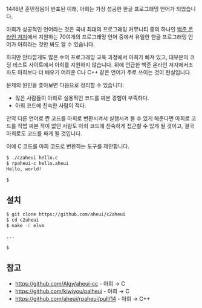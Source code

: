 1446년 훈민정음이 반포된 이래, 아희는 가장 성공한 한글 프로그래밍 언어가 되었습니다.

아희가 성공적인 언어라는 것은 국내 최대의 프로그래밍 커뮤니티 중의 하나인 [백준 온라인 저지](https://www.acmicpc.net/)에서 지원하는 70여개의 프로그래밍 언어 중에서 유일한 한글 프로그래밍 언어가 아희라는 것만 봐도 알 수 있습니다.

하지만 안타깝게도 많은 수의 프로그래밍 교육 과정에서 아희가 빠져 있고, 대부분의 코딩 테스트 사이트에서 아희를 지원하지 않습니다. 위에 언급한 백준 온라인 저지에서조차도 아희보다 더 배우기 어려운 C나 C++ 같은 언어가 주로 쓰이는 것이 현실입니다.

문제의 원인을 좇아보면 다음으로 정리할 수 있습니다:

- 많은 사람들이 아희로 실용적인 코드를 짜본 경험이 부족하다.
- 아희 코드에 친숙한 사람이 적다.

만약 다른 언어로 짠 코드를 아희로 변환시켜서 실행시켜 볼 수 있게 해준다면 아희로 코드를 직쩝 짜본 적이 없던 사람도 아희 코드에 친숙하게 접근할 수 있게 될 것이고, 결국 아희로도 코드를 짜게 될 것입니다.

이에 C 코드를 아희 코드로 변환하는 도구를 제안합니다.

```bash
$ ./c2aheui hello.c
$ rpaheui-c hello.aheui
Hello, world!

$
```

## 설치

```bash
$ git clone https://github.com/aheui/c2aheui
$ cd c2aheui
$ make -C elvm

...

$ 
```

## 참고

- https://github.com/Algy/aheui-cc - 아희 → C
- https://github.com/kiwiyou/palheui - 아희 → C
- https://github.com/aheui/rpaheui/pull/14 - 아희 → C++

